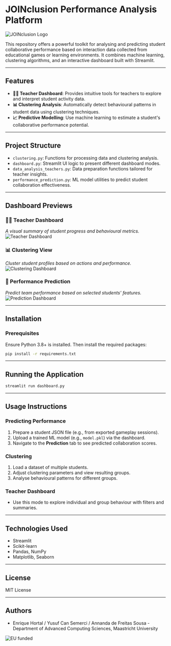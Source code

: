 # JOINclusion Performance Analysis Platform
![JOINclusion Logo](images/Logo+Name.png)


This repository offers a powerful toolkit for analysing and predicting student collaborative performance based on interaction data collected from educational games or learning environments. It combines machine learning, clustering algorithms, and an interactive dashboard built with Streamlit.

---

## Features

- **👩‍🏫 Teacher Dashboard**: Provides intuitive tools for teachers to explore and interpret student activity data.
- **📊 Clustering Analysis**: Automatically detect behavioural patterns in student data using clustering techniques.
- **📈 Predictive Modelling**: Use machine learning to estimate a student's collaborative performance potential.

---

## Project Structure

- `clustering.py`: Functions for processing data and clustering analysis.
- `dashboard.py`: Streamlit UI logic to present different dashboard modes.
- `data_analysis_teachers.py`: Data preparation functions tailored for teacher insights.
- `performance_prediction.py`: ML model utilities to predict student collaboration effectiveness.

---

## Dashboard Previews

### 👩‍🏫 Teacher Dashboard
_A visual summary of student progress and behavioural metrics._
![Teacher Dashboard](images/teacher_dashboard.png)

### 📊 Clustering View
_Cluster student profiles based on actions and performance._
![Clustering Dashboard](images/clustering_dashboard.png)

### 🤖 Performance Prediction
_Predict team performance based on selected students' features._
![Prediction Dashboard](images/prediction_dashboard.png)

---

## Installation

### Prerequisites

Ensure Python 3.8+ is installed. Then install the required packages:

```bash
pip install -r requirements.txt
```

---

## Running the Application

```bash
streamlit run dashboard.py
```

---

## Usage Instructions

### Predicting Performance

1. Prepare a student JSON file (e.g., from exported gameplay sessions).
2. Upload a trained ML model (e.g., `model.pkl`) via the dashboard.
3. Navigate to the **Prediction** tab to see predicted collaboration scores.

### Clustering

1. Load a dataset of multiple students.
2. Adjust clustering parameters and view resulting groups.
3. Analyse behavioural patterns for different groups.

### Teacher Dashboard

- Use this mode to explore individual and group behaviour with filters and summaries.

---

## Technologies Used

- Streamlit
- Scikit-learn
- Pandas, NumPy
- Matplotlib, Seaborn

---

## License

MIT License

---

## Authors

- Enrique Hortal / Yusuf Can Semerci / Annanda de Freitas Sousa - Department of Advanced Computing Sciences, Maastricht University

![EU funded](images/EN-Funded_by_the_EU-POS.png)
